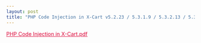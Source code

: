 ```yaml
---
layout: post
title: "PHP Code Injection in X-Cart v5.2.23 / 5.3.1.9 / 5.3.2.13 / 5.3.3"
---
```


<a href="/PHP Code Injection in X-Cart.pdf" rel="noopener noreferrer" style="color:#DC0739;">PHP Code Injection in X-Cart.pdf</a>

